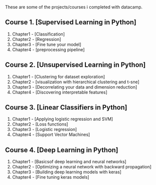 These are some of the projects/courses i completed with datacamp.

## Course 1. [Supervised Learning in Python]
 
1. Chapter1 - [Classification]
2. Chapter2 - [Regression]
3. Chapter3 - [Fine tune your model]
4. Chapter4 - [preprocessing pipeline]


## Course 2. [Unsupervised Learning in Python]
 
1. Chapter1 - [Clustering for dataset exploration]
2. Chapter2 - [visualization with hierarchical clustering and t-sne]
3. Chapter3 - [Decorrelating your data and dimension reduction]
4. Chapter4 - [Discovering interpretable features]

## Course 3. [Linear Classifiers in Python]
 
1. Chapter1 - [Applying logistic regression and SVM]
2. Chapter2 - [Loss functions]
3. Chapter3 - [Logistic regression]
4. Chapter4 - [Support Vector Machines]

## Course 4. [Deep Learning in Python]
 
1. Chapter1 - [Basicsof deep learning and neural networks]
2. Chapter2 - [Optimizing a neural network with backward propagation]
3. Chapter3 - [Building deep learning models with keras]
4. Chapter4 - [Fine tuning keras models]

